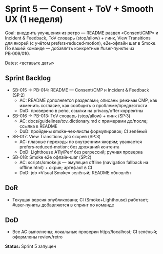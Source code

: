 ﻿# Sprint 5 — Consent + ToV + Smooth UX (1 неделя)

Goal: внедрить улучшения из ретро — README раздел «Consent/CMP» и Incident & Feedback, ToV словарь (stop/allow) + линк, View Transitions для якорей (с учётом prefers‑reduced‑motion), e2e‑офлайн шаг в Smoke. По вашей команде — добавлять конкретные #user‑пункты из PB‑009/010.

Dates: <вставьте даты>

## Sprint Backlog
- SB-015 → PB-014: README — Consent/CMP и Incident & Feedback (SP:2)
  - AC: README дополняется разделами; описаны режимы CMP, как изменить согласие, как сообщить о проблеме/предвзятости
  - DoD: проверено в репо, ссылки на privacy/offer корректны
- SB-016 → PB-013: ToV словарь (stop/allow) + линк (SP:3)
  - AC: docs/guidelines/tov_dictionary.md с примерами до/после; ссылка в README
  - DoD: пройдены smoke‑чек‑листы формулировок; CI зелёный
- SB-017: View Transitions для якорей (SP:3)
  - AC: плавные переходы по внутренним якорям; уважается prefers‑reduced‑motion; без дрожаний контента
  - DoD: Lighthouse A11y/Perf без регрессий; ручная проверка
- SB-018: Smoke e2e офлайн‑шаг (SP:2)
  - AC: scripts/smoke.js — эмуляция offline (navigation fallback на offline.html) + скрин; артефакт в CI
  - DoD: job «Visual Smoke» зелёный; README обновлён

## DoR
- Текущая версия опубликована; CI (Smoke+Lighthouse) работает; #user‑пункты добавляются в спринт по команде

## DoD
- Все AC выполнены; локальные проверки http://localhost; CI зелёный; оформлены review/retro

**Status:** Sprint 5 запущен

